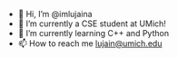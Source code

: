 - 👋 Hi, I’m @imlujaina
- 👀 I’m currently a CSE student at UMich!
- 🌱 I’m currently learning C++ and Python
- 📫 How to reach me [lujain@umich.edu](mailto:lujain@umich.edu)

